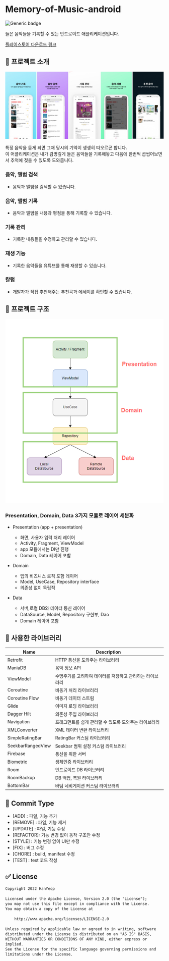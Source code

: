# Memory-of-Music-android

![Generic badge](https://img.shields.io/badge/version-1.1.0-green.svg)

들은 음악들을 기록할 수 있는 안드로이드 애플리케이션입니다.

[플레이스토어 다운로드 링크](https://play.google.com/store/apps/details?id=com.hanyeop.mom)

## 📱 프로젝트 소개

![image](./img/1.jpg)

특정 음악을 듣게 되면 그때 당시의 기억이 생생히 떠오르곤 합니다. </br>
이 어플리케이션은 내가 감명깊게 들은 음악들을 기록해놓고 다음에 한번씩 곱씹어보면서 추억에 젖을 수 있도록 도와줍니다.

### 음악, 앨범 검색

- 음악과 앨범을 검색할 수 있습니다.

### 음악, 앨범 기록

- 음악과 앨범을 내용과 평점을 통해 기록할 수 있습니다.

### 기록 관리

- 기록한 내용들을 수정하고 관리할 수 있습니다.

### 재생 기능

- 기록한 음악들을 유튜브를 통해 재생할 수 있습니다.

### 칼럼

- 개발자가 직접 추천해주는 추천곡과 에세이를 확인할 수 있습니다.

## 🔨 프로젝트 구조

![image](./img/구조도.png)

### Presentation, Domain, Data 3가지 모듈로 레이어 세분화

- Presentation (app + presentation)

  - 화면, 사용자 입력 처리 레이어
  - Activity, Fragment, ViewModel
  - app 모듈에서는 DI만 진행
  - Domain, Data 레이어 포함

- Domain

  - 앱의 비즈니스 로직 포함 레이어
  - Model, UseCase, Repository interface
  - 의존성 없이 독립적

- Data
  - 서버,로컬 DB와 데이터 통신 레이어
  - DataSource, Model, Repository 구현부, Dao
  - Domain 레이어 포함

## 🎨 사용한 라이브러리

| Name              | Description                                               |
| ----------------- | --------------------------------------------------------- |
| Retrofit          | HTTP 통신을 도와주는 라이브러리                           |
| ManiaDB           | 음악 정보 API                                             |
| ViewModel         | 수명주기를 고려하여 데이터를 저장하고 관리하는 라이브러리 |
| Coroutine         | 비동기 처리 라이브러리                                    |
| Coroutine Flow    | 비동기 데이터 스트림                                      |
| Glide             | 이미지 로딩 라이브러리                                    |
| Dagger Hilt       | 의존성 주입 라이브러리                                    |
| Navigation        | 프래그먼트를 쉽게 관리할 수 있도록 도와주는 라이브러리    |
| XMLConverter      | XML 데이터 변환 라이브러리                                |
| SimpleRatingBar   | RatingBar 커스텀 라이브러리                               |
| SeekbarRangedView | Seekbar 범위 설정 커스텀 라이브러리                       |
| Firebase          | 통신을 위한 서버                                          |
| Biometric         | 생체인증 라이브러리                                       |
| Room              | 안드로이드 DB 라이브러리                                  |
| RoomBackup        | DB 백업, 복원 라이브러리                                  |
| BottomBar         | 바텀 네비게이션 커스텀 라이브러리                         |

## 📝 Commit Type

- [ADD] : 파일, 기능 추가
- [REMOVE] : 파일, 기능 제거
- [UPDATE] : 파일, 기능 수정
- [REFACTOR]: 기능 변경 없이 동작 구조만 수정
- [STYLE] : 기능 변경 없이 UI만 수정
- [FIX] : 버그 수정
- [CHORE] : build, manifest 수정
- [TEST] : test 코드 작성

## ✅ License
```
Copyright 2022 HanYeop

Licensed under the Apache License, Version 2.0 (the "License");
you may not use this file except in compliance with the License.
You may obtain a copy of the License at

    http://www.apache.org/licenses/LICENSE-2.0

Unless required by applicable law or agreed to in writing, software
distributed under the License is distributed on an "AS IS" BASIS,
WITHOUT WARRANTIES OR CONDITIONS OF ANY KIND, either express or implied.
See the License for the specific language governing permissions and
limitations under the License.
```
